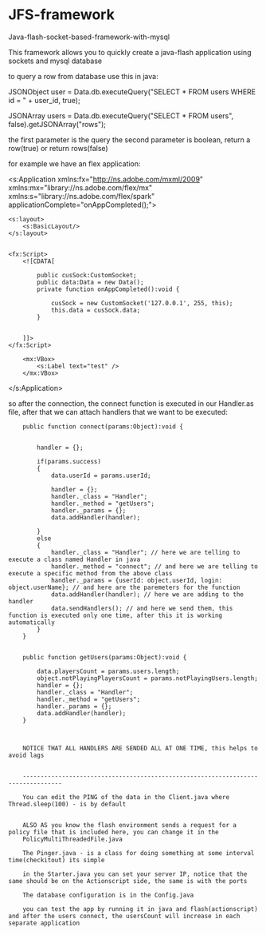 JFS-framework
============

Java-flash-socket-based-framework-with-mysql

This framework allows you to quickly create a java-flash application using sockets and mysql database

to query a row from database use this in java:

JSONObject user = Data.db.executeQuery("SELECT * FROM users WHERE id = " + user_id, true);

JSONArray users = Data.db.executeQuery("SELECT * FROM users", false).getJSONArray("rows");

the first parameter is the query
the second parameter is boolean, return a row(true) or return rows(false)

for example we have an flex application:

<?xml version="1.0" encoding="utf-8"?>
<s:Application 
    xmlns:fx="http://ns.adobe.com/mxml/2009"    
    xmlns:mx="library://ns.adobe.com/flex/mx"     
    xmlns:s="library://ns.adobe.com/flex/spark"
	applicationComplete="onAppCompleted();">

    <s:layout> 
        <s:BasicLayout/> 
    </s:layout>

	
	<fx:Script>
        <![CDATA[
			
			public cusSock:CustomSocket;
			public data:Data = new Data();
			private function onAppCompleted():void {
			
				cusSock = new CustomSocket('127.0.0.1', 255, this);
				this.data = cusSock.data;
			}
			
			
        ]]>
    </fx:Script>
	
		<mx:VBox>
			<s:Label text="test" />
		</mx:VBox>
</s:Application>

so after the connection, the connect function is executed in our Handler.as file, after that we can attach handlers that we want to be executed:

		public function connect(params:Object):void {
		
			
			handler = {};
			
			if(params.success)
			{
				data.userId = params.userId;
				
				handler = {};
				handler._class = "Handler";
				handler._method = "getUsers";
				handler._params = {};
				data.addHandler(handler);
				
			}
			else
			{
				handler._class = "Handler"; // here we are telling to execute a class named Handler in java
				handler._method = "connect"; // and here we are telling to execute a specific method from the above class
				handler._params = {userId: object.userId, login: object.userName}; // and here are the paremeters for the function
				data.addHandler(handler); // here we are adding to the handler
				data.sendHandlers(); // and here we send them, this function is executed only one time, after this it is working automatically
			}
		}


		public function getUsers(params:Object):void {
		
			data.playersCount = params.users.length;
			object.notPlayingPlayersCount = params.notPlayingUsers.length;
			handler = {};
			handler._class = "Handler";
			handler._method = "getUsers";
			handler._params = {};
			data.addHandler(handler);
		}
		
		
		
		NOTICE THAT ALL HANDLERS ARE SENDED ALL AT ONE TIME, this helps to avoid lags
		
		
		---------------------------------------------------------------------------------
		
		You can edit the PING of the data in the Client.java where Thread.sleep(100) - is by default
		
		
		ALSO AS you know the flash environment sends a request for a policy file that is included here, you can change it in the
		PolicyMultiThreadedFile.java
		
		The Pinger.java - is a class for doing something at some interval time(checkitout) its simple
		
		in the Starter.java you can set your server IP, notice that the same should be on the Actionscript side, the same is with the ports
		
		The database configuration is in the Config.java
		
		you can test the app by running it in java and flash(actionscript) and after the users connect, the usersCount will increase in each separate application
